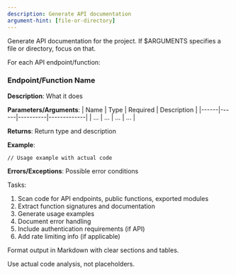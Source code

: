 ```yaml
---
description: Generate API documentation
argument-hint: [file-or-directory]
---
```


Generate API documentation for the project. If $ARGUMENTS specifies a file or directory, focus on that.

For each API endpoint/function:

### Endpoint/Function Name

**Description**: What it does

**Parameters/Arguments**:
| Name | Type | Required | Description |
|------|------|----------|-------------|
| ... | ... | ... | ... |

**Returns**: Return type and description

**Example**:
```language
// Usage example with actual code
```

**Errors/Exceptions**: Possible error conditions

Tasks:
1. Scan code for API endpoints, public functions, exported modules
2. Extract function signatures and documentation
3. Generate usage examples
4. Document error handling
5. Include authentication requirements (if API)
6. Add rate limiting info (if applicable)

Format output in Markdown with clear sections and tables.

Use actual code analysis, not placeholders.
